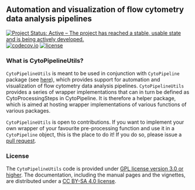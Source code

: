 ## Automation and visualization of flow cytometry data analysis pipelines

[![Project Status: Active – The project has reached a stable, usable state and is being actively developed.](https://www.repostatus.org/badges/latest/active.svg)](https://www.repostatus.org/#active)
[![codecov.io](https://codecov.io/github/UCLouvain-CBIO/CytoPipelineUtils/coverage.svg?branch=main)](https://codecov.io/github/UCLouvain-CBIO/CytoPipelineUtils?branch=main)
[![license](https://img.shields.io/badge/license-GPL3.0-blue)](https://opensource.org/licenses/GPL-3.0)

### What is CytoPipelineUtils?

`CytoPipelineUtils` is meant to be used in conjunction with `CytoPipeline` 
 package (see [here](https://github.com/UCLouvain-CBIO/CytoPipeline)), 
 which provides support for automation and visualization of flow cytometry data 
 analysis pipelines. `CytoPipelineUtils` provides a series of
 wrapper implementations that can in turn be defined as CytoProcessingSteps
 in CytoPipeline. It is therefore a helper package, which is aimed at hosting 
 wrapper implementations of various functions of various packages.  

`CytoPipelineUtils` is open to contributions. If you want to implement your 
own wrapper of your favourite pre-processing function and use it in a 
`CytoPipeline` object, this is the place to do it! 
If you do so, please issue a 
[pull request](https://github.com/UCLouvain-CBIO/CytoPipelineUtils/pulls).

### License

The `CytoPipelineUtils` code is provided under [GPL license version 3.0 or 
higher](https://opensource.org/licenses/GPL-3.0). The documentation, 
including the manual pages and the vignettes, are distributed under a [CC BY-SA 
4.0 license](https://creativecommons.org/licenses/by-sa/4.0/).
